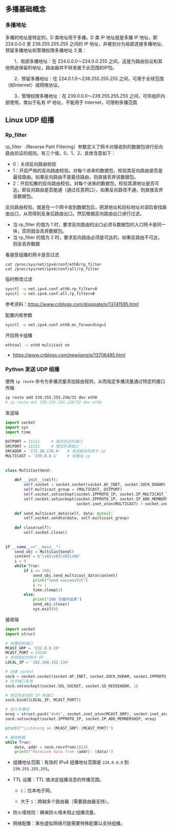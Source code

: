 ## 多播基础概念

### 多播地址

多播的地址是特定的，D 类地址用于多播。D 类 IP 地址就是多播 IP 地址，即 224.0.0.0 至 239.255.255.255 之间的 IP 地址，并被划分为局部连接多播地址、预留多播地址和管理权限多播地址 3 类：

　　1、局部多播地址：在 224.0.0.0～224.0.0.255 之间，这是为路由协议和其他用途保留的地址，路由器并不转发属于此范围的IP包。

　　2、预留多播地址：在 224.0.1.0～238.255.255.255 之间，可用于全球范围（如Internet）或网络协议。

　　3、管理权限多播地址：在 239.0.0.0～239.255.255.255 之间，可供组织内部使用，类似于私有 IP 地址，不能用于 Internet，可限制多播范围

## Linux UDP 组播

### Rp_filter

rp_filter （Reverse Path Filtering）参数定义了网卡对接收到的数据包进行反向路由验证的规则。有三个值，0、1、2，具体含意如下：

- 0：关闭反向路由校验
- 1：开启严格的反向路由校验。对每个进来的数据包，校验其反向路由是否是最佳路由。如果反向路由不是最佳路由，则直接丢弃该数据包。
- 2：开启松散的反向路由校验。对每个进来的数据包，校验其源地址是否可达，即反向路由是否能通（通过任意网口），如果反向路径不通，则直接丢弃该数据包。

反向路由校验，就是在一个网卡收到数据包后，把源地址和目标地址对调后查找路由出口，从而得到反身后路由出口。然后根据反向路由出口进行过滤。

- 当 rp_filter 的值为 1 时，要求反向路由的出口必须与数据包的入口网卡是同一块，否则就会丢弃数据包。
- 当 rp_filter 的值为 2 时，要求反向路由必须是可达的，如果反路由不可达，则会丢弃数据

看接受组播的网卡是否过滤

```
cat /proc/sys/net/ipv4/conf/eth0/rp_filter
cat /proc/sys/net/ipv4/conf/all/rp_filter
```

临时修改过滤

```bash
sysctl -w net.ipv4.conf.eth0.rp_filter=0
sysctl -w net.ipv4.conf.all.rp_filter=0
```

 参考资料：<https://www.cnblogs.com/dissipate/p/13741595.html>

配置内核参数

```bash
sysctl -w net.ipv4.conf.eth0.mc_forwarding=1
```

开启网卡组播

```bash
ethtool -s eth0 multicast on
```

- <https://www.cnblogs.com/newjiang/p/13706485.html>

### Python 发送 UDP 组播

使用 `ip route` 命令为多播流量添加路由规则，从而指定多播流量通过特定的接口传输

```bash
ip route add 239.255.255.250/32 dev eth0
# ip route del 239.255.255.250/32 dev eth0
```

发送端

```python
import socket
import sys
import time
 
DSTPORT = 11111     # 报文的目的端口
SRCPORT = 22222     # 报文的源端口
SRCADDR = '172.16.170.4'   # 发送报文的网卡 ip
MULTICAST = '239.0.0.1'    # 组播组 ip
 
 
class MultiCastSend:
 
    def __init__(self):
        self.socket = socket.socket(socket.AF_INET, socket.SOCK_DGRAM)
        self.multicast_group = (MULTICAST, DSTPORT)
        self.socket.setsockopt(socket.IPPROTO_IP, socket.IP_MULTICAST_TTL, 255)
        self.socket.setsockopt(socket.IPPROTO_IP, socket.IP_ADD_MEMBERSHIP,
                               socket.inet_aton(MULTICAST) + socket.inet_aton(SRCADDR))
 
    def send_multicast_data(self, data: bytes):
        self.socket.sendto(data, self.multicast_group)
 
    def close(self):
        self.socket.close()
 
 
if __name__=="__main__":
    send_obj = MultiCastSend()
    content = b'\x01\x02\x03\x04'
    i = 0
    while True:
        if i <= 100:
            send_obj.send_multicast_data(content)
            print("send successful")
            i += 1
            time.sleep(2)
        else:
            print("100 次循环结束")
            send_obj.close()
            sys.exit(0)
```

接收端

```python
import socket
import struct

# 组播组和端口
MCAST_GRP = '232.8.0.19'
MCAST_PORT = 23110
# 本地绑定的网卡 IP
LOCAL_IP = '192.168.152.134'

# 创建 socket
sock = socket.socket(socket.AF_INET, socket.SOCK_DGRAM, socket.IPPROTO_UDP)
# 允许端口复用
sock.setsockopt(socket.SOL_SOCKET, socket.SO_REUSEADDR, 1)

# 绑定到本地的 IP 和端口
sock.bind((LOCAL_IP, MCAST_PORT))

# 加入多播组
mreq = struct.pack("4s4s", socket.inet_aton(MCAST_GRP), socket.inet_aton(LOCAL_IP))
sock.setsockopt(socket.IPPROTO_IP, socket.IP_ADD_MEMBERSHIP, mreq)

print(f"Listening on {MCAST_GRP}:{MCAST_PORT}")

# 接收数据
while True:
    data, addr = sock.recvfrom(1024)
    print(f"Received data from {addr}: {data}")
```

- 组播地址范围：有效的 IPv4 组播地址范围是 `224.0.0.0` 到 `239.255.255.255`。

- TTL 设置：TTL 值决定组播消息的传播范围。

  - `1`：仅本地子网。

  - 大于 `1`：跨越多个路由器（需要路由器支持）。

- 防火墙规则：确保防火墙未阻止组播流量。

- 网络配置：某些虚拟网络可能需要特殊配置以支持组播。